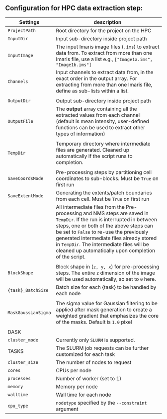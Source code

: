 ##  Configuration for HPC data extraction step:
   

| Settings | description |
| -- | -- |
| `ProjectPath` | Root directory for the project on the HPC |   
| `InputDir` | Input sub-directory inside project path | 
| `InputImage` | The input Imaris image files (`.ims`) to extract data from. To extract from more than one Imaris file, use a list e.g., `["Image1a.ims", "Image1b.ims"]`   |
| `Channels` | Input channels to extract data from, in the exact order in the output array. For extracting from more than one Imaris file, define as sub-lists within a list. |
|  |  |
| `OutputDir` | Output sub-directory inside project path   |
| `OutputFile` | The **output** array containing all the extracted values from each channel (default is mean intensity, user-defined functions can be used to extract other types of information) |
| | |
| `TempDir` | Temporary directory where intermediate files are generated. Cleaned up automatically if the script runs to completion. |
| | |
| `SaveCoordsMode` | Pre-processing steps by partitioning cell coordinates to sub-blocks. Must be `True` on first run |
| `SaveExtentMode` |  Generating the extents/patch boundaries from each cell. Must be `True` on first run |
| | All intermediate files from the Pre-processing and NMS steps are saved in `TempDir`. If the run is interrupted in between steps, one or both of the above steps can be set to `False` to re-use the previously generated intermediate files already stored in `TempDir`. The intermediate files will be cleaned up automatically upon completion of the script. |
| | |
| `BlockShape ` | Block shape in (`z, y, x`) for pre-processing steps. The entire `z` dimension of the image will be used automatically, so set to `0` here. |
| `{task}_BatchSize` |  Batch size for each {task} to be handled by each node |
| | |
| `MaskGaussianSigma` |  The sigma value for Gaussian filtering to be applied after mask generation to create a weighted gradient that emphasizes the core of the masks. Default is `1.0` pixel |
| | |
| DASK | |
| `cluster_mode` | Currently only `SLURM` is supported. |
| TASKS | The SLURM job requests can be further customized for each task |
| `cluster_size` | The number of nodes to request |
| `cores` | CPUs per node |
| `processes` | Number of worker (set to 1) |
| `memory` | Memory per node |
| `walltime` | Wall time for each node |
| `cpu_type` | `nodetype` specified by the `--constraint` argument |
  
